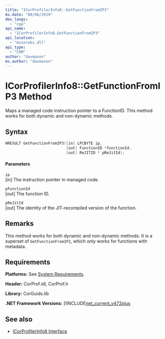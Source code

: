 ```yaml
---
title: "ICorProfilerInfo8::GetFunctionFromIP3"
ms.date: "08/06/2019"
dev_langs: 
  - "cpp"
api_name: 
  - "ICorProfilerInfo8.GetFunctionFromIP3"
api_location: 
  - "mscorwks.dll"
api_type: 
  - "COM"
author: "davmason"
ms.author: "davmason"
---
```

# ICorProfilerInfo8::GetFunctionFromIP3 Method
  
  Maps a managed code instruction pointer to a FunctionID. This method works for both dynamic and non-dynamic methods.    
  
## Syntax  
  
```cpp
HRESULT GetFunctionFromIP3([in] LPCBYTE ip,
                           [out] FunctionID *functionId,
                           [out] ReJITID * pReJitId);
```  
  
#### Parameters  
 `ip`  
 [in] The instruction pointer in managed code.  

 `pFunctionId`  
 [out] The function ID.  
  
 `pReJitId`  
 [out] The identity of the JIT-recompiled version of the function.  
  
## Remarks  
 This method works for both dynamic and non-dynamic methods. It is a superset of `GetFunctionFromIP2`, which only works for functions with metadata.
  

## Requirements  
 **Platforms:** See [System Requirements](../../../../docs/framework/get-started/system-requirements.md).  
  
 **Header:** CorProf.idl, CorProf.h  
  
 **Library:** CorGuids.lib  
  
 **.NET Framework Versions:** [!INCLUDE[net_current_v472plus](../../../../includes/net-current-v472plus.md)  
  
## See also
- [ICorProfilerInfo8 Interface](../../../../docs/framework/unmanaged-api/profiling/icorprofilerinfo8-interface.md)

